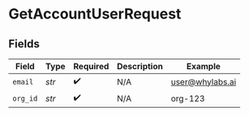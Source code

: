 # GetAccountUserRequest


## Fields

| Field              | Type               | Required           | Description        | Example            |
| ------------------ | ------------------ | ------------------ | ------------------ | ------------------ |
| `email`            | *str*              | :heavy_check_mark: | N/A                | user@whylabs.ai    |
| `org_id`           | *str*              | :heavy_check_mark: | N/A                | org-123            |